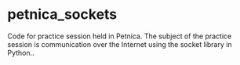 # petnica_sockets
Code for practice session held in Petnica. The subject of the practice session is communication over the Internet using the socket library in Python..
